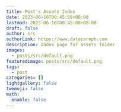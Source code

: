 ```yaml
---
title: Post's Assets Index
date: 2023-06-16T00:45:08+08:00
lastmod: 2023-06-16T00:45:08+08:00
draft: false
author: src
authorLink: https://www.datacareph.com
description: Index page for assets folder
images:
  - posts/src/default.png
featuredimage: posts/src/default.png
tags:
  - post
categories: []
lightgallery: false
twemoji: false
math:
  enable: false
---
```

